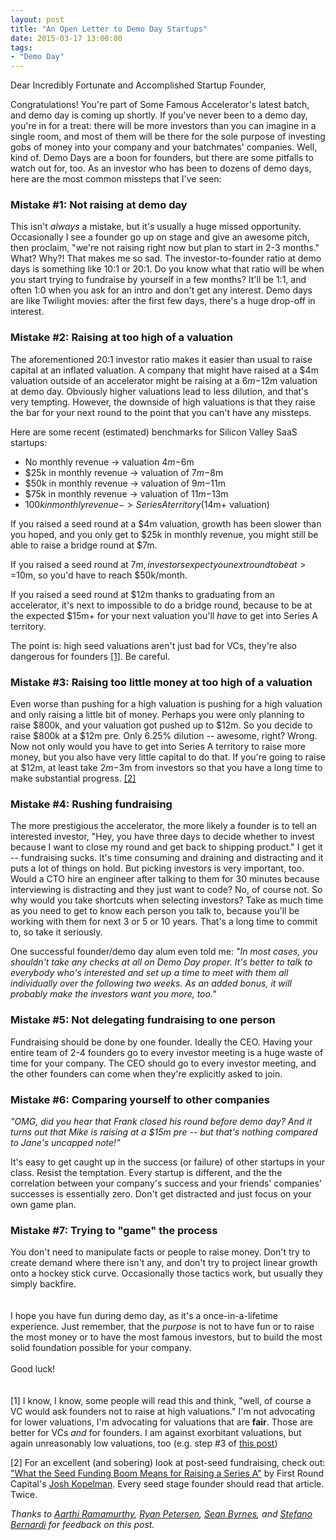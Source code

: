 ```yaml
---
layout: post
title: "An Open Letter to Demo Day Startups"
date: 2015-03-17 13:00:00
tags:
- "Demo Day"
---
```


Dear Incredibly Fortunate and Accomplished Startup Founder,

Congratulations! You're part of Some Famous Accelerator's latest batch, and demo day is coming up shortly. If you've never been to a demo day, you're in for a treat: there will be more investors than you can imagine in a single room, and most of them will be there for the sole purpose of investing gobs of money into your company and your batchmates' companies. Well, kind of. Demo Days are a boon for founders, but there are some pitfalls to watch out for, too. As an investor who has been to dozens of demo days, here are the most common missteps that I've seen:

### Mistake #1: Not raising at demo day

This isn't *always* a mistake, but it's usually a huge missed opportunity. Occasionally I see a founder go up on stage and give an awesome pitch, then proclaim, "we're not raising right now but plan to start in 2-3 months." What? Why?! That makes me so sad. The investor-to-founder ratio at demo days is something like 10:1 or 20:1. Do you know what that ratio will be when you start trying to fundraise by yourself in a few months? It'll be 1:1, and often 1:0 when you ask for an intro and don't get any interest. Demo days are like Twilight movies: after the first few days, there's a huge drop-off in interest.

### Mistake #2: Raising at too high of a valuation

The aforementioned 20:1 investor ratio makes it easier than usual to raise capital at an inflated valuation. A company that might have raised at a $4m valuation outside of an accelerator might be raising at a $6m-$12m valuation at demo day. Obviously higher valuations lead to less dilution, and that's very tempting. However, the downside of high valuations is that they raise the bar for your next round to the point that you can't have any missteps.

Here are some recent (estimated) benchmarks for Silicon Valley SaaS startups:

* No monthly revenue -> valuation $4m-$6m
* $25k in monthly revenue -> valuation of $7m-$8m
* $50k in monthly revenue -> valuation of $9m-$11m
* $75k in monthly revenue -> valuation of $11m-$13m
* $100k in monthly revenue -> Series A territory ($14m+ valuation)

If you raised a seed round at a $4m valuation, growth has been slower than you hoped, and you only get to $25k in monthly revenue, you might still be able to raise a bridge round at $7m.

If you raised a seed round at $7m, investors expect you next round to be at >=$10m, so you'd have to reach $50k/month.

If you raised a seed round at $12m thanks to graduating from an accelerator, it's next to impossible to do a bridge round, because to be at the expected $15m+ for your next valuation you'll *have* to get into Series A territory.

The point is: high seed valuations aren't just bad for VCs, they're also dangerous for founders <a href="#note1">[1]</a>. Be careful.
 
### Mistake #3: Raising too little money at too high of a valuation
Even worse than pushing for a high valuation is pushing for a high valuation and only raising a little bit of money. Perhaps you were only planning to raise $800k, and your valuation got pushed up to $12m. So you decide to raise $800k at a $12m pre. Only 6.25% dilution -- awesome, right? Wrong. Now not only would you have to get into Series A territory to raise more money, but you also have very little capital to do that. If you're going to raise at $12m, at least take $2m-$3m from investors so that you have a long time to make substantial progress. <a href="#note2">[2]</a>

### Mistake #4: Rushing fundraising
The more prestigious the accelerator, the more likely a founder is to tell an interested investor, "Hey, you have three days to decide whether to invest because I want to close my round and get back to shipping product." I get it -- fundraising sucks. It's time consuming and draining and distracting and it puts a lot of things on hold. But picking investors is very important, too. Would a CTO hire an engineer after talking to them for 30 minutes because interviewing is distracting and they just want to code? No, of course not. So why would you take shortcuts when selecting investors? Take as much time as you need to get to know each person you talk to, because you'll be working with them for next 3 or 5 or 10 years. That's a long time to commit to, so take it seriously.

One successful founder/demo day alum even told me: *"In most cases, you shouldn't take any checks at all on Demo Day proper. It's better to talk to everybody who's interested and set up a time to meet with them all individually over the following two weeks. As an added bonus, it will probably make the investors want you more, too."*  

### Mistake #5: Not delegating fundraising to one person
Fundraising should be done by one founder. Ideally the CEO. Having your entire team of 2-4 founders go to every investor meeting is a huge waste of time for your company. The CEO should go to every investor meeting, and the other founders can come when they're explicitly asked to join.

### Mistake #6: Comparing yourself to other companies
*"OMG, did you hear that Frank closed his round before demo day? And it turns out that Mike is raising at a $15m pre -- but that's nothing compared to Jane's uncapped note!"*

It's easy to get caught up in the success (or failure) of other startups in your class. Resist the temptation. Every startup is different, and the the correlation between your company's success and your friends' companies' successes is essentially zero. Don't get distracted and just focus on your own game plan.

### Mistake #7: Trying to "game" the process
You don't need to manipulate facts or people to raise money. Don't try to create demand where there isn't any, and don't try to project linear growth onto a hockey stick curve. Occasionally those tactics work, but usually they simply backfire.  
<br>
<br>
I hope you have fun during demo day, as it's a once-in-a-lifetime experience. Just remember, that the *purpose* is not to have fun or to raise the most money or to have the most famous investors, but to build the most solid foundation possible for your company.  
<br>
Good luck!  
<br>
<br>
<a name="note1">[1]</a> I know, I know, some people will read this and think, "well, of course a VC would ask founders not to raise at high valuations." I'm not advocating for lower valuations, I'm advocating for valuations that are **fair**. Those are better for VCs *and* for founders. I am against exorbitant valuations, but again unreasonably low valuations, too (e.g. step #3 of <a href="http://{{site.url}}minimum-viable-everything" target="_blank">this post</a>)

<a name="note2">[2]</a> For an excellent (and sobering) look at post-seed fundraising, check out: <a href="http://firstround.com/review/what-the-seed-funding-boom-means-for-raising-a-series-a/" target="_blank">"What the Seed Funding Boom Means for Raising a Series A"</a> by First Round Capital's <a href="https://twitter.com/joshk" target="_blank">Josh Kopelman</a>. Every seed stage founder should read that article. Twice.  

*Thanks to <a href="https://twitter.com/aarthir" target="_blank">Aarthi Ramamurthy</a>, <a href="https://twitter.com/typesfast" target="_blank">Ryan Petersen</a>, <a href="https://twitter.com/sbyrnes" target="_blank">Sean Byrnes</a>, and <a href="https://twitter.com/stefanobernardi" target="_blank">Stefano Bernardi</a> for feedback on this post.*